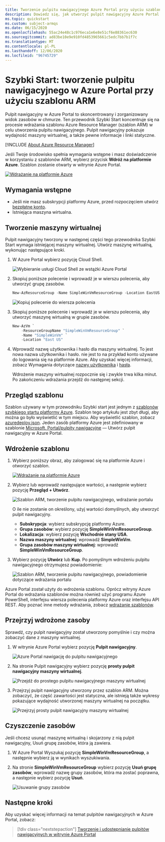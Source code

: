 ```yaml
---
title: Tworzenie pulpitu nawigacyjnego Azure Portal przy użyciu szablonu Azure Resource Manager
description: Dowiedz się, jak utworzyć pulpit nawigacyjny Azure Portal przy użyciu szablonu Azure Resource Manager.
ms.topic: quickstart
ms.custom: subject-armqs
ms.date: 06/15/2020
ms.openlocfilehash: 55ac24e48c1c976eca1e6e8e51cf6e88361ec630
ms.sourcegitcommit: ad83be10e9e910fd4853965661c5edc7bb7b1f7c
ms.translationtype: MT
ms.contentlocale: pl-PL
ms.lasthandoff: 12/06/2020
ms.locfileid: "96745729"
---
```

# <a name="quickstart-create-a-dashboard-in-the-azure-portal-by-using-an-arm-template"></a>Szybki Start: tworzenie pulpitu nawigacyjnego w Azure Portal przy użyciu szablonu ARM

Pulpit nawigacyjny w Azure Portal to skoncentrowany i zorganizowany widok zasobów w chmurze. Ten przewodnik Szybki Start koncentruje się na procesie wdrażania szablonu Azure Resource Manager (szablon ARM) w celu utworzenia pulpitu nawigacyjnego. Pulpit nawigacyjny pokazuje wydajność maszyny wirtualnej, a także pewne informacje i linki statyczne.

[!INCLUDE [About Azure Resource Manager](../../includes/resource-manager-quickstart-introduction.md)]

Jeśli Twoje środowisko spełnia wymagania wstępne i masz doświadczenie w korzystaniu z szablonów ARM, wybierz przycisk **Wdróż na platformie Azure**. Szablon zostanie otwarty w witrynie Azure Portal.

[![Wdrażanie na platformie Azure](../media/template-deployments/deploy-to-azure.svg)](https://portal.azure.com/#create/Microsoft.Template/uri/https%3A%2F%2Fraw.githubusercontent.com%2FAzure%2Fazure-quickstart-templates%2Fmaster%2F101-azure-portal-dashboard%2Fazuredeploy.json)

## <a name="prerequisites"></a>Wymagania wstępne

- Jeśli nie masz subskrypcji platformy Azure, przed rozpoczęciem utwórz [bezpłatne konto](https://azure.microsoft.com/free/?WT.mc_id=A261C142F).
- Istniejąca maszyna wirtualna.

## <a name="create-a-virtual-machine"></a>Tworzenie maszyny wirtualnej

Pulpit nawigacyjny tworzony w następnej części tego przewodnika Szybki Start wymaga istniejącej maszyny wirtualnej. Utwórz maszynę wirtualną, wykonując następujące kroki.

1. W Azure Portal wybierz pozycję Cloud Shell.

    ![Wybieranie usługi Cloud Shell ze wstążki Azure Portal](media/quick-create-template/cloud-shell.png)

1. Skopiuj poniższe polecenie i wprowadź je w wierszu polecenia, aby utworzyć grupę zasobów.

    ```powershell
    New-AzResourceGroup -Name SimpleWinVmResourceGroup -Location EastUS
    ```

    ![Kopiuj polecenie do wiersza polecenia](media/quick-create-template/command-prompt.png)

1. Skopiuj poniższe polecenie i wprowadź je w wierszu polecenia, aby utworzyć maszynę wirtualną w grupie zasobów.

    ```powershell
    New-AzVm `
        -ResourceGroupName "SimpleWinVmResourceGroup" `
        -Name "SimpleWinVm" `
        -Location "East US" 
    ```

1. Wprowadź nazwę użytkownika i hasło dla maszyny wirtualnej. To jest nowa nazwa użytkownika i hasło. nie jest to na przykład konto używane do logowania się na platformie Azure. Aby uzyskać więcej informacji, zobacz Wymagania dotyczące [nazwy użytkownika](../virtual-machines/windows/faq.md#what-are-the-username-requirements-when-creating-a-vm) i [hasła](../virtual-machines/windows/faq.md#what-are-the-password-requirements-when-creating-a-vm).

    Wdrożenie maszyny wirtualnej rozpocznie się i zwykle trwa kilka minut. Po zakończeniu wdrażania przejdź do następnej sekcji.

## <a name="review-the-template"></a>Przegląd szablonu

Szablon używany w tym przewodniku Szybki start jest jednym z [szablonów szybkiego startu platformy Azure](https://azure.microsoft.com/resources/templates/101-azure-portal-dashboard/). Szablon tego artykułu jest zbyt długi, aby można go było wyświetlić w tym miejscu. Aby wyświetlić szablon, zobacz [azuredeploy.json](https://raw.githubusercontent.com/Azure/azure-quickstart-templates/master/101-azure-portal-dashboard/azuredeploy.json). Jeden zasób platformy Azure jest zdefiniowany w szablonie [Microsoft. Portal/pulpity nawigacyjne](/azure/templates/microsoft.portal/dashboards) — Utwórz pulpit nawigacyjny w Azure Portal.

## <a name="deploy-the-template"></a>Wdrożenie szablonu

1. Wybierz poniższy obraz, aby zalogować się na platformie Azure i otworzyć szablon.

    [![Wdrażanie na platformie Azure](../media/template-deployments/deploy-to-azure.svg)](https://portal.azure.com/#create/Microsoft.Template/uri/https%3A%2F%2Fraw.githubusercontent.com%2FAzure%2Fazure-quickstart-templates%2Fmaster%2F101-azure-portal-dashboard%2Fazuredeploy.json)

1. Wybierz lub wprowadź następujące wartości, a następnie wybierz pozycję **Przegląd + Utwórz**.

    ![Szablon ARM, tworzenie pulpitu nawigacyjnego, wdrażanie portalu](media/quick-create-template/create-dashboard-using-template-portal.png)

    O ile nie zostanie on określony, użyj wartości domyślnych, aby utworzyć pulpit nawigacyjny.

    * **Subskrypcja**: wybierz subskrypcję platformy Azure.
    * **Grupa zasobów**: wybierz pozycję **SimpleWinVmResourceGroup**.
    * **Lokalizacja**: wybierz pozycję **Wschodnie stany USA**.
    * **Nazwa maszyny wirtualnej**: wprowadź **SimpleWinVm**.
    * **Grupa zasobów maszyny wirtualnej**: wprowadź **SimpleWinVmResourceGroup**.

1. Wybierz pozycję **Utwórz** lub **Kup**. Po pomyślnym wdrożeniu pulpitu nawigacyjnego otrzymujesz powiadomienie:

    ![Szablon ARM, tworzenie pulpitu nawigacyjnego, powiadomienie dotyczące wdrażania portalu](media/quick-create-template/resource-manager-template-portal-deployment-notification.png)

Azure Portal został użyty do wdrożenia szablonu. Oprócz witryny Azure Portal do wdrażania szablonów można również użyć programu Azure PowerShell, interfejsu wiersza polecenia platformy Azure oraz interfejsu API REST. Aby poznać inne metody wdrażania, zobacz [wdrażanie szablonów](../azure-resource-manager/templates/deploy-powershell.md).

## <a name="review-deployed-resources"></a>Przejrzyj wdrożone zasoby

Sprawdź, czy pulpit nawigacyjny został utworzony pomyślnie i czy można zobaczyć dane z maszyny wirtualnej.

1. W witrynie Azure Portal wybierz pozycję **Pulpit nawigacyjny**.

    ![Azure Portal nawigację do pulpitu nawigacyjnego](media/quick-create-template/navigate-to-dashboards.png)

1. Na stronie Pulpit nawigacyjny wybierz pozycję **prosty pulpit nawigacyjny maszyny wirtualnej**.

    ![Przejdź do prostego pulpitu nawigacyjnego maszyny wirtualnej](media/quick-create-template/select-simple-vm-dashboard.png)

1. Przejrzyj pulpit nawigacyjny utworzony przez szablon ARM. Można zobaczyć, że część zawartości jest statyczna, ale istnieją także wykresy pokazujące wydajność utworzonej maszyny wirtualnej na początku.

    ![Przejrzyj prosty pulpit nawigacyjny maszyny wirtualnej](media/quick-create-template/review-simple-vm-dashboard.png)

## <a name="clean-up-resources"></a>Czyszczenie zasobów

Jeśli chcesz usunąć maszynę wirtualną i skojarzony z nią pulpit nawigacyjny, Usuń grupę zasobów, która ją zawiera.

1. W Azure Portal Wyszukaj pozycję **SimpleWinVmResourceGroup**, a następnie wybierz ją w wynikach wyszukiwania.

1. Na stronie **SimpleWinVmResourceGroup** wybierz pozycję **Usuń grupę zasobów**, wprowadź nazwę grupy zasobów, która ma zostać poprawna, a następnie wybierz pozycję **Usuń**.

    ![Usuwanie grupy zasobów](media/quick-create-template/delete-resource-group.png)

## <a name="next-steps"></a>Następne kroki

Aby uzyskać więcej informacji na temat pulpitów nawigacyjnych w Azure Portal, zobacz:

> [!div class="nextstepaction"]
> [Tworzenie i udostępnianie pulpitów nawigacyjnych w witrynie Azure Portal](azure-portal-dashboards.md)
